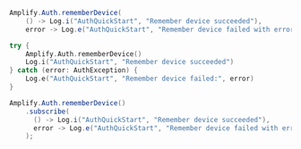 <amplify-block-switcher>
<amplify-block name="Java">

```java
Amplify.Auth.rememberDevice(
    () -> Log.i("AuthQuickStart", "Remember device succeeded"),
    error -> Log.e("AuthQuickStart", "Remember device failed with error " + error.toString()));
```

</amplify-block>
<amplify-block name="Kotlin">

```kotlin
try {
    Amplify.Auth.rememberDevice()
    Log.i("AuthQuickStart", "Remember device succeeded") 
} catch (error: AuthException) {
    Log.e("AuthQuickStart", "Remember device failed:", error)
}
```

</amplify-block>
<amplify-block name="RxJava">

```java
Amplify.Auth.rememberDevice()
    .subscribe(
      () -> Log.i("AuthQuickStart", "Remember device succeeded"),
      error -> Log.e("AuthQuickStart", "Remember device failed with error " + error.toString())
    );
```

</amplify-block>
</amplify-block-switcher>
